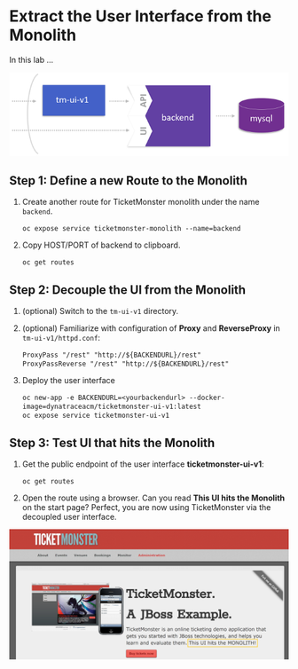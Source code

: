 # Extract the User Interface from the Monolith

In this lab ...

![tm-ui-v1](../assets/extract_ui.png)

## Step 1: Define a new Route to the Monolith

1. Create another route for TicketMonster monolith under the name `backend`.
    ```
    oc expose service ticketmonster-monolith --name=backend
    ``` 

1. Copy HOST/PORT of backend to clipboard.
    ```
    oc get routes 
    ```

## Step 2: Decouple the UI from the Monolith

1. (optional) Switch to the `tm-ui-v1` directory.

1. (optional) Familiarize with configuration of **Proxy** and **ReverseProxy** in `tm-ui-v1/httpd.conf`:
    ```
    ProxyPass "/rest" "http://${BACKENDURL}/rest"
    ProxyPassReverse "/rest" "http://${BACKENDURL}/rest"
    ```
    
1. Deploy the user interface
    ```
    oc new-app -e BACKENDURL=<yourbackendurl> --docker-image=dynatraceacm/ticketmonster-ui-v1:latest
    oc expose service ticketmonster-ui-v1
    ```

## Step 3: Test UI that hits the Monolith

1. Get the public endpoint of the user interface **ticketmonster-ui-v1**:
    ```
    oc get routes
    ```

1. Open the route using a browser. Can you read **This UI hits the Monolith** on the start page? Perfect, you are now using TicketMonster via the decoupled user interface.

![ticketmonster](../assets/ticketmonster-ui.png)